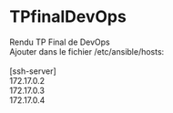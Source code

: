 # TPfinalDevOps
Rendu TP Final de DevOps
<br>
Ajouter dans le fichier /etc/ansible/hosts:<br>
<br>
[ssh-server]<br>
172.17.0.2<br>
172.17.0.3<br>
172.17.0.4<br>
